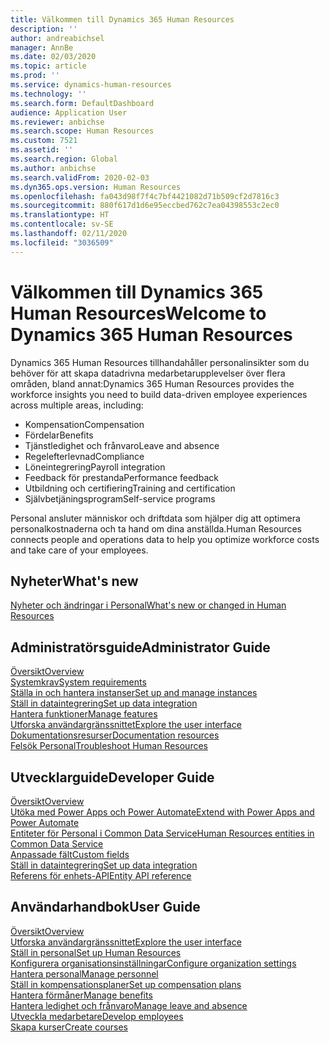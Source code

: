 ```yaml
---
title: Välkommen till Dynamics 365 Human Resources
description: ''
author: andreabichsel
manager: AnnBe
ms.date: 02/03/2020
ms.topic: article
ms.prod: ''
ms.service: dynamics-human-resources
ms.technology: ''
ms.search.form: DefaultDashboard
audience: Application User
ms.reviewer: anbichse
ms.search.scope: Human Resources
ms.custom: 7521
ms.assetid: ''
ms.search.region: Global
ms.author: anbichse
ms.search.validFrom: 2020-02-03
ms.dyn365.ops.version: Human Resources
ms.openlocfilehash: fa043d98f7f4c7bf4421082d71b509cf2d7816c3
ms.sourcegitcommit: 880f617d1d6e95eccbed762c7ea04398553c2ec0
ms.translationtype: HT
ms.contentlocale: sv-SE
ms.lasthandoff: 02/11/2020
ms.locfileid: "3036509"
---
```

# <a name="welcome-to-dynamics-365-human-resources"></a><span data-ttu-id="00087-102">Välkommen till Dynamics 365 Human Resources</span><span class="sxs-lookup"><span data-stu-id="00087-102">Welcome to Dynamics 365 Human Resources</span></span>

<span data-ttu-id="00087-103">Dynamics 365 Human Resources tillhandahåller personalinsikter som du behöver för att skapa datadrivna medarbetarupplevelser över flera områden, bland annat:</span><span class="sxs-lookup"><span data-stu-id="00087-103">Dynamics 365 Human Resources provides the workforce insights you need to build data-driven employee experiences across multiple areas, including:</span></span>

- <span data-ttu-id="00087-104">Kompensation</span><span class="sxs-lookup"><span data-stu-id="00087-104">Compensation</span></span>
- <span data-ttu-id="00087-105">Fördelar</span><span class="sxs-lookup"><span data-stu-id="00087-105">Benefits</span></span>
- <span data-ttu-id="00087-106">Tjänstledighet och frånvaro</span><span class="sxs-lookup"><span data-stu-id="00087-106">Leave and absence</span></span>
- <span data-ttu-id="00087-107">Regelefterlevnad</span><span class="sxs-lookup"><span data-stu-id="00087-107">Compliance</span></span>
- <span data-ttu-id="00087-108">Löneintegrering</span><span class="sxs-lookup"><span data-stu-id="00087-108">Payroll integration</span></span>
- <span data-ttu-id="00087-109">Feedback för prestanda</span><span class="sxs-lookup"><span data-stu-id="00087-109">Performance feedback</span></span>
- <span data-ttu-id="00087-110">Utbildning och certifiering</span><span class="sxs-lookup"><span data-stu-id="00087-110">Training and certification</span></span>
- <span data-ttu-id="00087-111">Självbetjäningsprogram</span><span class="sxs-lookup"><span data-stu-id="00087-111">Self-service programs</span></span>

<span data-ttu-id="00087-112">Personal ansluter människor och driftdata som hjälper dig att optimera personalkostnaderna och ta hand om dina anställda.</span><span class="sxs-lookup"><span data-stu-id="00087-112">Human Resources connects people and operations data to help you optimize workforce costs and take care of your employees.</span></span>

## <a name="whats-new"></a><span data-ttu-id="00087-113">Nyheter</span><span class="sxs-lookup"><span data-stu-id="00087-113">What's new</span></span>

[<span data-ttu-id="00087-114">Nyheter och ändringar i Personal</span><span class="sxs-lookup"><span data-stu-id="00087-114">What's new or changed in Human Resources</span></span>](hr-admin-whats-new.md)

## <a name="administrator-guide"></a><span data-ttu-id="00087-115">Administratörsguide</span><span class="sxs-lookup"><span data-stu-id="00087-115">Administrator Guide</span></span>

[<span data-ttu-id="00087-116">Översikt</span><span class="sxs-lookup"><span data-stu-id="00087-116">Overview</span></span>](hr-admin-overview.md)</br>
[<span data-ttu-id="00087-117">Systemkrav</span><span class="sxs-lookup"><span data-stu-id="00087-117">System requirements</span></span>](hr-admin-system-requirements.md)</br>
[<span data-ttu-id="00087-118">Ställa in och hantera instanser</span><span class="sxs-lookup"><span data-stu-id="00087-118">Set up and manage instances</span></span>](hr-admin-setup-provision.md)</br>
[<span data-ttu-id="00087-119">Ställ in dataintegrering</span><span class="sxs-lookup"><span data-stu-id="00087-119">Set up data integration</span></span>](hr-admin-integration-choose-technology.md)</br>
[<span data-ttu-id="00087-120">Hantera funktioner</span><span class="sxs-lookup"><span data-stu-id="00087-120">Manage features</span></span>](hr-admin-manage-features.md)</br>
[<span data-ttu-id="00087-121">Utforska användargränssnittet</span><span class="sxs-lookup"><span data-stu-id="00087-121">Explore the user interface</span></span>](../fin-ops-core/fin-ops/get-started/user-interface-elements.md?toc=/dynamics365/human-resources/toc.json)</br>
[<span data-ttu-id="00087-122">Dokumentationsresurser</span><span class="sxs-lookup"><span data-stu-id="00087-122">Documentation resources</span></span>](../fin-ops-core/fin-ops/get-started/help-overview.md?toc=/dynamics365/human-resources/toc.json)</br>
[<span data-ttu-id="00087-123">Felsök Personal</span><span class="sxs-lookup"><span data-stu-id="00087-123">Troubleshoot Human Resources</span></span>](hr-admin-troubleshooting-support.md)</br>

## <a name="developer-guide"></a><span data-ttu-id="00087-124">Utvecklarguide</span><span class="sxs-lookup"><span data-stu-id="00087-124">Developer Guide</span></span>

[<span data-ttu-id="00087-125">Översikt</span><span class="sxs-lookup"><span data-stu-id="00087-125">Overview</span></span>](hr-developer-overview.md)</br>
[<span data-ttu-id="00087-126">Utöka med Power Apps och Power Automate</span><span class="sxs-lookup"><span data-stu-id="00087-126">Extend with Power Apps and Power Automate</span></span>](hr-developer-power-apps.md)</br>
[<span data-ttu-id="00087-127">Entiteter för Personal i Common Data Service</span><span class="sxs-lookup"><span data-stu-id="00087-127">Human Resources entities in Common Data Service</span></span>](hr-developer-entities.md)</br>
[<span data-ttu-id="00087-128">​Anpassade fält</span><span class="sxs-lookup"><span data-stu-id="00087-128">Custom fields</span></span>](hr-developer-custom-fields.md)</br>
[<span data-ttu-id="00087-129">Ställ in dataintegrering</span><span class="sxs-lookup"><span data-stu-id="00087-129">Set up data integration</span></span>](hr-admin-integration-choose-technology.md)</br>
[<span data-ttu-id="00087-130">Referens för enhets-API</span><span class="sxs-lookup"><span data-stu-id="00087-130">Entity API reference</span></span>](hr-developer-api-authentication.md)

## <a name="user-guide"></a><span data-ttu-id="00087-131">Användarhandbok</span><span class="sxs-lookup"><span data-stu-id="00087-131">User Guide</span></span>

[<span data-ttu-id="00087-132">Översikt</span><span class="sxs-lookup"><span data-stu-id="00087-132">Overview</span></span>](hr-hrpro-overview.md)</br>
[<span data-ttu-id="00087-133">Utforska användargränssnittet</span><span class="sxs-lookup"><span data-stu-id="00087-133">Explore the user interface</span></span>](../fin-ops-core/fin-ops/get-started/user-interface-elements.md?toc=/dynamics365/human-resources/toc.json)</br>
[<span data-ttu-id="00087-134">Ställ in personal</span><span class="sxs-lookup"><span data-stu-id="00087-134">Set up Human Resources</span></span>](hr-setup-parameters.md)</br>
[<span data-ttu-id="00087-135">Konfigurera organisationsinställningar</span><span class="sxs-lookup"><span data-stu-id="00087-135">Configure organization settings</span></span>](../fin-ops-core/fin-ops/organization-administration/organization-administration-home-page.md?toc=/dynamics365/human-resources/toc.json)</br>
[<span data-ttu-id="00087-136">Hantera personal</span><span class="sxs-lookup"><span data-stu-id="00087-136">Manage personnel</span></span>](hr-personnel-departments-jobs-positions.md)</br>
[<span data-ttu-id="00087-137">Ställ in kompensationsplaner</span><span class="sxs-lookup"><span data-stu-id="00087-137">Set up compensation plans</span></span>](hr-compensation-overview.md)</br>
[<span data-ttu-id="00087-138">Hantera förmåner</span><span class="sxs-lookup"><span data-stu-id="00087-138">Manage benefits</span></span>](hr-benefits-management-overview.md)</br>
[<span data-ttu-id="00087-139">Hantera ledighet och frånvaro</span><span class="sxs-lookup"><span data-stu-id="00087-139">Manage leave and absence</span></span>](hr-leave-and-absence-overview.md)</br>
[<span data-ttu-id="00087-140">Utveckla medarbetare</span><span class="sxs-lookup"><span data-stu-id="00087-140">Develop employees</span></span>](hr-develop-performance-management-overview.md)</br>
[<span data-ttu-id="00087-141">Skapa kurser</span><span class="sxs-lookup"><span data-stu-id="00087-141">Create courses</span></span>](hr-learning-courses.md)
